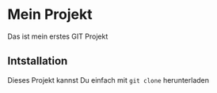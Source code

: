 # Mein Projekt
Das ist mein erstes GIT Projekt

## Intstallation
Dieses Projekt kannst Du einfach mit `git clone` herunterladen


